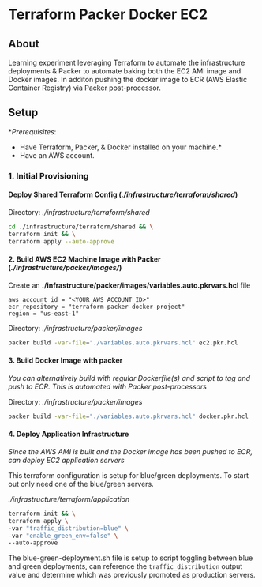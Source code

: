 # Terraform Packer Docker EC2

## About

Learning experiment leveraging Terraform to automate the infrastructure deployments & Packer to automate baking both the EC2 AMI image and Docker images. In additon pushing the docker image to ECR (AWS Elastic Container Registry) via Packer post-processor.

## Setup

**Prerequisites*: 
  - Have Terraform, Packer, & Docker installed on your machine.*
  - Have an AWS account.

### 1. Initial Provisioning
#### Deploy Shared Terraform Config (*./infrastructure/terraform/shared*)

Directory: *./infrastructure/terraform/shared*
```bash
cd ./infrastructure/terraform/shared && \
terraform init && \
terraform apply --auto-approve
```


#### 2. Build AWS EC2 Machine Image with Packer (*./infrastructure/packer/images/*)

Create an **./infrastructure/packer/images/variables.auto.pkrvars.hcl** file

```hcl
aws_account_id = "<YOUR AWS ACCOUNT ID>"
ecr_repository = "terraform-packer-docker-project"
region = "us-east-1"
```

Directory: *./infrastructure/packer/images*
```bash
packer build -var-file="./variables.auto.pkrvars.hcl" ec2.pkr.hcl
```


#### 3. Build Docker Image with packer

*You can alternatively build with regular Dockerfile(s) and script to tag and push to ECR. This is automated with Packer post-processors*

Directory: *./infrastructure/packer/images*
```bash
packer build -var-file="./variables.auto.pkrvars.hcl" docker.pkr.hcl
```

#### 4. Deploy Application Infrastructure

*Since the AWS AMI is built and the Docker image has been pushed to ECR, can deploy EC2 application servers*

This terraform configuration is setup for blue/green deployments. To start out only need one of the blue/green servers.

*./infrastructure/terraform/application*
```bash
terraform init && \
terraform apply \
-var "traffic_distribution=blue" \
-var "enable_green_env=false" \
--auto-approve
```

The blue-green-deployment.sh file is setup to script toggling between blue and green deployments, can reference the `traffic_distribution` output value and determine which was previously promoted as production servers.